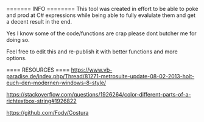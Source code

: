 ======= INFO ========
This tool was created in effort to be able to poke and prod at C# expressions while being able to fully evalulate them and get a decent result in the end.

Yes I know some of the code/functions are crap please dont butcher me for doing so. 

Feel free to edit this and re-publish it with better functions and more options.

==== RESOURCES ====
https://www.vb-paradise.de/index.php/Thread/81271-metrosuite-update-08-02-2013-holt-euch-den-modernen-windows-8-style/ 

https://stackoverflow.com/questions/1926264/color-different-parts-of-a-richtextbox-string#1926822

https://github.com/Fody/Costura
